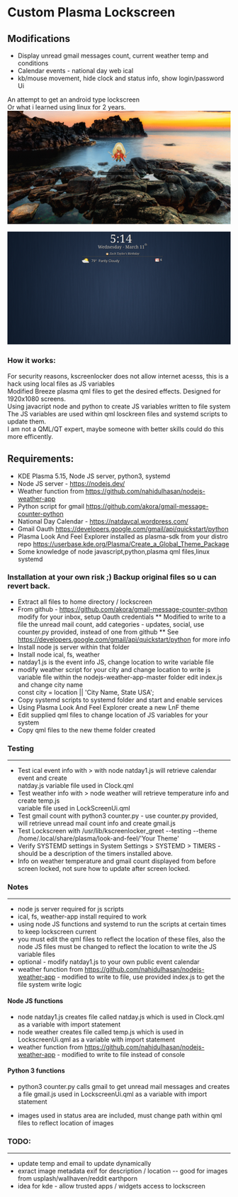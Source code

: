 # Custom Plasma Lockscreen

## Modifications
* Display unread gmail messages count, current weather temp and conditions
* Calendar events - national day web ical
* kb/mouse movement, hide clock and status info, show login/password Ui

An attempt to get an android type lockscreen <br/>
Or what i learned using linux for 2 years. <br/>
![Image of Lockscreen](lockscreen.gif)

[![Plasma Lockscreen](lockscreen.png)](https://www.youtube.com/embed/bqqbzRAz9kQ "Plasma Lockscreen")

### How it works:
For security reasons, kscreenlocker does not allow internet acesss, 
this is a hack using local files as JS variables <br/>
Modified Breeze plasma qml files to get the desired effects. Designed for 1920x1080 screens. <br/>
Using javacript node and python to create JS variables written to file system <br/>
The JS variables are used within qml losckreen files and systemd scripts to update them. <br/>
I am not a QML/QT expert, maybe someone with better skills could do this more efficently.

## Requirements:
* KDE Plasma 5.15, Node JS server, python3, systemd
* Node JS server - https://nodejs.dev/
* Weather function from https://github.com/nahidulhasan/nodejs-weather-app
* Python script for gmail https://github.com/akora/gmail-message-counter-python
* National Day Calendar - https://natdaycal.wordpress.com/
* Gmail Oauth https://developers.google.com/gmail/api/quickstart/python
* Plasma Look And Feel Explorer installed as plasma-sdk from your distro repo
      https://userbase.kde.org/Plasma/Create_a_Global_Theme_Package
* Some knowledge of node javascript,python,plasma qml files,linux systemd

### Installation at your own risk ;)  Backup original files so u can revert back.

* Extract all files to home directory / lockscreen
* From github - https://github.com/akora/gmail-message-counter-python modify for your inbox, setup Oauth credentials
   ** Modified to write to a file the unread mail count, add categories - updates, social, 
      use counter.py provided, instead of one from github
   ** See https://developers.google.com/gmail/api/quickstart/python for more info
* Install node js server within that folder
* Install node ical, fs, weather
* natday1.js is the event info JS, change location to write variable file
* modify weather script for your city and change location to write js variable file
   within the nodejs-weather-app-master folder edit index.js and change city name   
    const city = location || 'City Name, State USA';
* Copy systemd scripts to systemd folder and start and enable services
* Using Plasma Look And Feel Explorer create a new LnF theme
* Edit supplied qml files to change location of JS variables for your system
* Copy qml files to the new theme folder created

### Testing
___________
* Test ical event info with > with node natday1.js  will retrieve calendar event and create <br/>
   natday.js variable file used in Clock.qml
* Test weather info with > node weather will retrieve temperature info and create temp.js <br/>
  variable file used in LockScreenUi.qml
* Test gmail count with python3 counter.py - use counter.py provided, <br/>
    will retrieve unread mail count info and create gmail.js 
* Test Lockscreen with /usr/lib/kscreenlocker_greet --testing --theme /home/.local/share/plasma/look-and-feel/'Your Theme'
* Verify SYSTEMD settings in System Settings  > SYSTEMD > TIMERS  - should be a description of the timers installed above.
* Info on weather temperature and gmail count displayed from before screen locked, 
   not sure how to update after screen locked.

### Notes
____________
* node js server required for js scripts
* ical, fs, weather-app install required to work
* using node JS functions and systemd to run the scripts at certain times to keep lockscreen current
* you must edit the qml files to reflect the location of these files, also the node JS files must be changed 
    to reflect the location to write the JS variable files
* optional - modify natday1.js to your own public event calendar
* weather function from https://github.com/nahidulhasan/nodejs-weather-app - 
       modified to write to file, use provided index.js to get the file system write logic

#### Node JS functions
* node natday1.js creates file called natday.js which is used in Clock.qml as a variable with import statement
* node weather creates file called temp.js which is used in LockscreenUi.qml as a variable with import statement
* weather function from https://github.com/nahidulhasan/nodejs-weather-app - modified to write to file instead of console

#### Python 3 functions
* python3 counter.py calls gmail to get unread mail messages and creates a file gmail.js  used in LockscreenUi.qml as a variable with import statement

* images used in status area are included, must change path within qml files to reflect location of images

### TODO:
_________
* update temp and email to update dynamically
* exract image metadata exif for description / location -- good for images from usplash/wallhaven/reddit earthporn
* idea for kde - allow trusted apps / widgets access to lockscreen
